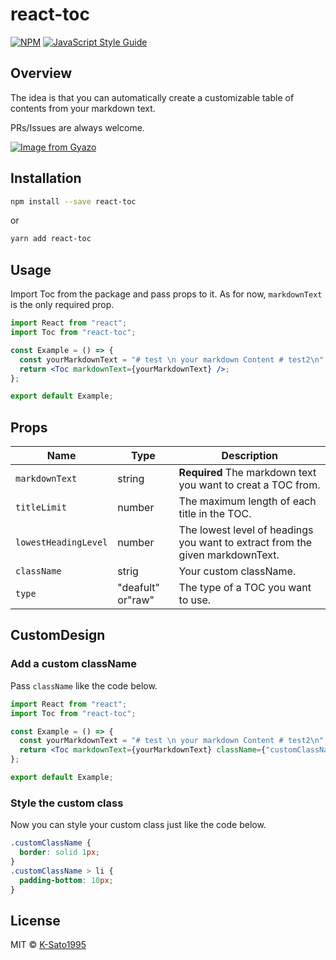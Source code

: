 # react-toc

[![NPM](https://img.shields.io/npm/v/react-toc.svg)](https://www.npmjs.com/package/react-toc) [![JavaScript Style Guide](https://img.shields.io/badge/code_style-standard-brightgreen.svg)](https://standardjs.com)

## Overview

The idea is that you can automatically create a customizable table of contents from your markdown text.

PRs/Issues are always welcome.

[![Image from Gyazo](https://i.gyazo.com/44ec2b48b429a8ebab4cee66ee60d047.gif)](https://gyazo.com/44ec2b48b429a8ebab4cee66ee60d047)

## Installation

```bash
npm install --save react-toc
```

or

```bash
yarn add react-toc
```

## Usage

Import Toc from the package and pass props to it. As for now, `markdownText` is the only required prop.

```jsx
import React from "react";
import Toc from "react-toc";

const Example = () => {
  const yourMarkdownText = "# test \n your markdown Content # test2\n";
  return <Toc markdownText={yourMarkdownText} />;
};

export default Example;
```

## Props

| Name                 | Type              | Description                                                                   |
| -------------------- | ----------------- | ----------------------------------------------------------------------------- |
| `markdownText`       | string            | **Required** The markdown text you want to creat a TOC from.                  |
| `titleLimit`         | number            | The maximum length of each title in the TOC.                                  |
| `lowestHeadingLevel` | number            | The lowest level of headings you want to extract from the given markdownText. |
| `className`          | strig             | Your custom className.                                                        |
| `type`               | "deafult" or"raw" | The type of a TOC you want to use.                                            |

## CustomDesign

### Add a custom className

Pass `className` like the code below.

```jsx
import React from "react";
import Toc from "react-toc";

const Example = () => {
  const yourMarkdownText = "# test \n your markdown Content # test2\n";
  return <Toc markdownText={yourMarkdownText} className={"customClassName"} />;
};

export default Example;
```

### Style the custom class

Now you can style your custom class just like the code below.

```css
.customClassName {
  border: solid 1px;
}
.customClassName > li {
  padding-bottom: 10px;
}
```

## License

MIT © [K-Sato1995](https://github.com/K-Sato1995)
